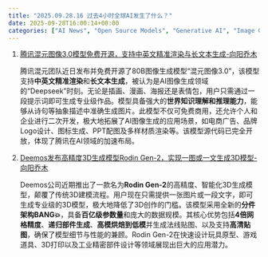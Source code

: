 ```yaml
---
title: "2025.09.28.16 过去4小时全球AI发生了什么？"
date: 2025-09-28T16:00:14+08:00
categories: ["AI News", "Open Source Models", "Generative AI", "Image Generation", "3D Modeling"]
---
```


1.  [腾讯混元图像3.0模型免费开源，支持中英文精准渲染与长文本生成-向阳乔木](https://x.com/vista8/status/1972167404571840566)

    腾讯混元团队近日发布并免费开源了80B图像生成模型“混元图像3.0”，该模型支持**中英文精准渲染**和**长文本生成**，被认为是AI图像生成领域的“Deepseek”时刻。无论是插画、漫画、海报还是表情包，用户只需通过一段提示词即可生成专业级作品。模型具备强大的**世界知识理解和推理能力**，能够从诗句等抽象描述中准确生成图片。此模型不仅可免费商用，还允许个人和企业进行二次开发，极大地拓展了AI图像生成的应用场景，如电商广告、品牌Logo设计、图标生成、PPT配图及多样材质渲染等。该模型源代码已完全开放，体现了腾讯在AI领域的加速布局。

2.  [Deemos发布高精度3D生成模型Rodin Gen-2，实现一图或一文生成3D模型-向阳乔木](https://x.com/vista8/status/1972151976025805105)

    Deemos公司近期推出了一款名为**Rodin Gen-2**的高精度、智能化3D生成模型，颠覆了传统3D建模流程。用户现在只需提供一张图片或一段文字，即可生成专业级的3D模型，极大地降低了3D创作的门槛。该模型采用全新的**分件架构BANG💥**，具备**百亿级参数量**和庞大的数据规模。其核心优势包括**4倍网格精度**、**递归部件生成**、**高模烘焙到低模**并生成法线贴图、以及支持**高清贴图**，确保了模型细节与性能的兼顾。Rodin Gen-2在快速设计玩具原型、游戏道具、3D打印以及工业精密部件设计等领域展现出巨大的应用潜力。